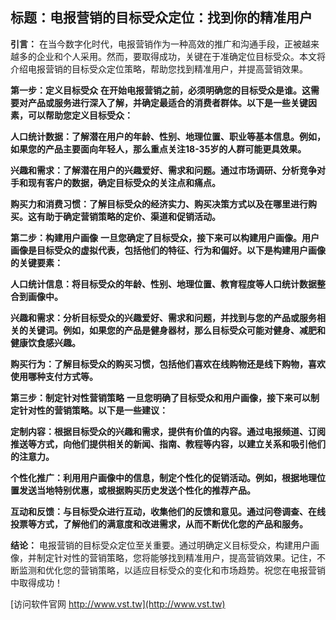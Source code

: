 ## **标题：电报营销的目标受众定位：找到你的精准用户**

**引言：**
在当今数字化时代，电报营销作为一种高效的推广和沟通手段，正被越来越多的企业和个人采用。然而，要取得成功，关键在于准确定位目标受众。本文将介绍电报营销的目标受众定位策略，帮助您找到精准用户，并提高营销效果。

**第一步：定义目标受众**
**在开始电报营销之前，必须明确您的目标受众是谁。这需要对产品或服务进行深入了解，并确定最适合的消费者群体。以下是一些关键因素，可以帮助您定义目标受众：**

**人口统计数据：了解潜在用户的年龄、性别、地理位置、职业等基本信息。例如，如果您的产品主要面向年轻人，那么重点关注18-35岁的人群可能更具效果。**

**兴趣和需求：了解潜在用户的兴趣爱好、需求和问题。通过市场调研、分析竞争对手和现有客户的数据，确定目标受众的关注点和痛点。**

**购买力和消费习惯：了解目标受众的经济实力、购买决策方式以及在哪里进行购买。这有助于确定营销策略的定价、渠道和促销活动。**

**第二步：构建用户画像**
**一旦您确定了目标受众，接下来可以构建用户画像。用户画像是目标受众的虚拟代表，包括他们的特征、行为和偏好。以下是构建用户画像的关键要素：**

**人口统计信息：将目标受众的年龄、性别、地理位置、教育程度等人口统计数据整合到画像中。**

**兴趣和需求：分析目标受众的兴趣爱好、需求和问题，并找到与您的产品或服务相关的关键词。例如，如果您的产品是健身器材，那么目标受众可能对健身、减肥和健康饮食感兴趣。**

**购买行为：了解目标受众的购买习惯，包括他们喜欢在线购物还是线下购物，喜欢使用哪种支付方式等。**

**第三步：制定针对性营销策略**
**一旦您明确了目标受众和用户画像，接下来可以制定针对性的营销策略。以下是一些建议：**

**定制内容：根据目标受众的兴趣和需求，提供有价值的内容。通过电报频道、订阅推送等方式，向他们提供相关的新闻、指南、教程等内容，以建立关系和吸引他们的注意力。**

**个性化推广：利用用户画像中的信息，制定个性化的促销活动。例如，根据地理位置发送当地特别优惠，或根据购买历史发送个性化的推荐产品。**

**互动和反馈：与目标受众进行互动，收集他们的反馈和意见。通过问卷调查、在线投票等方式，了解他们的满意度和改进需求，从而不断优化您的产品和服务。**

**结论：**
电报营销的目标受众定位至关重要。通过明确定义目标受众，构建用户画像，并制定针对性的营销策略，您将能够找到精准用户，提高营销效果。记住，不断监测和优化您的营销策略，以适应目标受众的变化和市场趋势。祝您在电报营销中取得成功！


[访问软件官网 http://www.vst.tw](http://www.vst.tw)
